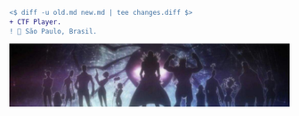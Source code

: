 
#                                                                    



```diff
<$ diff -u old.md new.md | tee changes.diff $>
+ CTF Player.
! 📍 São Paulo, Brasil.
```
![preview](troupe.jpg)











 
